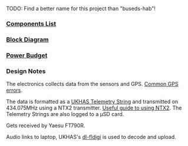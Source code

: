 TODO: Find a better name for this project than "buseds-hab"!

### [Components List](Components.md)

### [Block Diagram](Block-Diagram.md)

### [Power Budget](power-budget.md)

### Design Notes

The electronics collects data from the sensors and GPS. [Common GPS errors](http://ukhas.org.uk/guides:common_coding_errors_payload_testing).

The data is formatted as a
[UKHAS Telemetry String](http://ukhas.org.uk/communication:protocol)
and transmitted on 434.075MHz using a NTX2
transmitter. [Useful guide to using NTX2](http://ukhas.org.uk/guides:linkingarduinotontx2).
The Telemetry Strings are also logged to a µSD card.

Gets received by Yaesu FT790R.

Audio links to laptop, UKHAS's
[dl-fldigi](http://ukhas.org.uk/projects:dl-fldigi) is used to decode and upload.
